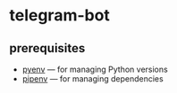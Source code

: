 # telegram-bot

## prerequisites
* [pyenv](https://github.com/pyenv/pyenv#installation) — for managing Python versions
* [pipenv](https://pipenv.pypa.io/en/latest/#install-pipenv-today) — for managing dependencies
